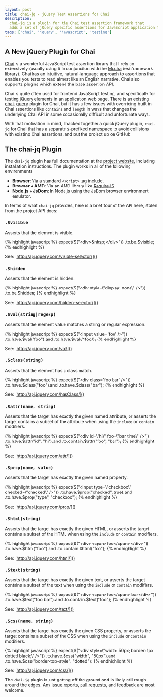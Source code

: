 ```yaml
---
layout: post
title: chai-jq - jQuery Test Assertions for Chai
description:
  chai-jq is a plugin for the Chai test assertion framework that
  adds a set of jQuery specific assertions for JavaScript application testing.
tags: ['chai', 'jquery', 'javascript', 'testing']
---
```


## A New jQuery Plugin for Chai

[Chai][chai] is a wonderful JavaScript test assertion library that I rely on
extensively (usually using it in conjunction with the [Mocha][mocha] test
framework library). Chai has an intuitive, natural-language approach to
assertions that enables you tests to read almost like an English narrative.
Chai also supports plugins which extend the base assertion API.

Chai is quite often used for frontend JavaScript testing, and specifically for
testing jQuery elements in an application web page. There is an existing
[chai-jquery][chai_jquery] plugin for Chai, but it has a few issues with
overriding built-in Chai assertions like `contains` and `length` in ways that
changes the underlying Chai API in some occasionally difficult and
unfortunate ways.

With that motivation in mind, I hacked together a quick jQuery plugin, `chai-jq`
for Chai that has a separate `$`-prefixed namespace to avoid collisions with
existing Chai assertions, and put the project up on [GitHub][plugin_repo]

## The chai-jq Plugin

The `chai-jq` plugin has full documentation at the
[project website][plugin_site], including installation instructions.
The plugin works in all of the following environments:

* **Browser**: Via a standard `<script>` tag include.
* **Browser + AMD**: Via an AMD library like [RequireJS][requirejs].
* **Node.js + JsDom**: In Node.js using the JsDom browser environment
  emulator.

In terms of what `chai-jq` provides, here is a brief tour of the API here,
stolen from the project API docs:

<!-- more start -->

### `.$visible`

Asserts that the element is visible.

{% highlight javascript %}
expect($("<div>&nbsp;</div>"))
  .to.be.$visible;
{% endhighlight %}

See: [http://api.jquery.com/visible-selector/]()

### `.$hidden`

Asserts that the element is hidden.

{% highlight javascript %}
expect($("<div style=\"display: none\" />"))
  .to.be.$hidden;
{% endhighlight %}

See: [http://api.jquery.com/hidden-selector/]()

### `.$val(string|regexp)`

Asserts that the element value matches a string or regular expression.

{% highlight javascript %}
expect($("<input value='foo' />"))
  .to.have.$val("foo").and
  .to.have.$val(/^foo/);
{% endhighlight %}

See: [http://api.jquery.com/val/]()

### `.$class(string)`

Asserts that the element has a class match.

{% highlight javascript %}
expect($("<div class='foo bar' />"))
  .to.have.$class("foo").and
  .to.have.$class("bar");
{% endhighlight %}

See: [http://api.jquery.com/hasClass/]()

### `.$attr(name, string)`

Asserts that the target has exactly the given named attribute, or
asserts the target contains a subset of the attribute when using the
`include` or `contain` modifiers.

{% highlight javascript %}
expect($("<div id=\"hi\" foo=\"bar time\" />"))
  .to.have.$attr("id", "hi").and
  .to.contain.$attr("foo", "bar");
{% endhighlight %}

See: [http://api.jquery.com/attr/]()

### `.$prop(name, value)`

Asserts that the target has exactly the given named property.

{% highlight javascript %}
expect($("<input type=\"checkbox\" checked=\"checked\" />"))
  .to.have.$prop("checked", true).and
  .to.have.$prop("type", "checkbox");
{% endhighlight %}

See: [http://api.jquery.com/prop/]()

### `.$html(string)`

Asserts that the target has exactly the given HTML, or
asserts the target contains a subset of the HTML when using the
`include` or `contain` modifiers.

{% highlight javascript %}
expect($("<div><span>foo</span></div>"))
  .to.have.$html("<span>foo</span>").and
  .to.contain.$html("foo");
{% endhighlight %}

See: [http://api.jquery.com/html/]()

### `.$text(string)`

Asserts that the target has exactly the given text, or
asserts the target contains a subset of the text when using the
`include` or `contain` modifiers.

{% highlight javascript %}
expect($("<div><span>foo</span> bar</div>"))
  .to.have.$text("foo bar").and
  .to.contain.$text("foo");
{% endhighlight %}

See: [http://api.jquery.com/text/]()

### `.$css(name, string)`

Asserts that the target has exactly the given CSS property, or
asserts the target contains a subset of the CSS when using the
`include` or `contain` modifiers.

{% highlight javascript %}
expect($("<div style=\"width: 50px; border: 1px dotted black;\" />"))
  .to.have.$css("width", "50px").and
  .to.have.$css("border-top-style", "dotted");
{% endhighlight %}

See: [http://api.jquery.com/css/]()

The `chai-jq` plugin is just getting off the ground and is likely still rough
around the edges. Any [issue reports][plugin_issues],
[pull requests][plugin_pulls], and feedback are most welcome.


[chai_jquery]: TODO
[plugin_issues]: https://github.com/FormidableLabs/chai-jq/issues
[plugin_pulls]: https://github.com/FormidableLabs/chai-jq/pulls
[plugin_repo]: https://github.com/FormidableLabs/chai-jq
[plugin_site]: http://formidablelabs.github.io/chai-jq/
[chai]: http://chaijs.com/
[mocha]: http://visionmedia.github.io/mocha/
[requirejs]: requirejs.org

<!-- more end -->
